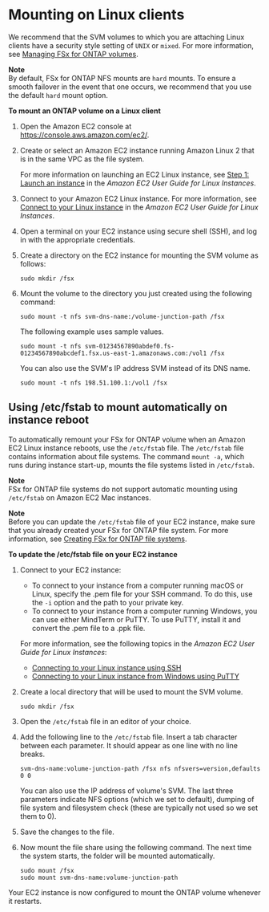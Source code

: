# Mounting on Linux clients<a name="attach-linux-client"></a>

We recommend that the SVM volumes to which you are attaching Linux clients have a security style setting of `UNIX` or `mixed`\. For more information, see [Managing FSx for ONTAP volumes](managing-volumes.md)\.

**Note**  
By default, FSx for ONTAP NFS mounts are `hard` mounts\. To ensure a smooth failover in the event that one occurs, we recommend that you use the default `hard` mount option\.

**To mount an ONTAP volume on a Linux client**

1. Open the Amazon EC2 console at [https://console\.aws\.amazon\.com/ec2/](https://console.aws.amazon.com/ec2/)\.

1. Create or select an Amazon EC2 instance running Amazon Linux 2 that is in the same VPC as the file system\.

   For more information on launching an EC2 Linux instance, see [ Step 1: Launch an instance](https://docs.aws.amazon.com/AWSEC2/latest/UserGuide/EC2_GetStarted.html#ec2-launch-instance) in the *Amazon EC2 User Guide for Linux Instances*\.

1. Connect to your Amazon EC2 Linux instance\. For more information, see [ Connect to your Linux instance](https://docs.aws.amazon.com/AWSEC2/latest/UserGuide/AccessingInstances.html) in the *Amazon EC2 User Guide for Linux Instances*\.

1. Open a terminal on your EC2 instance using secure shell \(SSH\), and log in with the appropriate credentials\.

1. Create a directory on the EC2 instance for mounting the SVM volume as follows:

   ```
   sudo mkdir /fsx
   ```

1. Mount the volume to the directory you just created using the following command:

   ```
   sudo mount -t nfs svm-dns-name:/volume-junction-path /fsx
   ```

   The following example uses sample values\.

   ```
   sudo mount -t nfs svm-01234567890abdef0.fs-01234567890abcdef1.fsx.us-east-1.amazonaws.com:/vol1 /fsx
   ```

   You can also use the SVM's IP address SVM instead of its DNS name\.

   ```
   sudo mount -t nfs 198.51.100.1:/vol1 /fsx
   ```

## Using /etc/fstab to mount automatically on instance reboot<a name="mount-fs-auto-mount-update-fstab"></a>

To automatically remount your FSx for ONTAP volume when an Amazon EC2 Linux instance reboots, use the `/etc/fstab` file\. The `/etc/fstab` file contains information about file systems\. The command `mount -a`, which runs during instance start\-up, mounts the file systems listed in `/etc/fstab`\.

**Note**  
FSx for ONTAP file systems do not support automatic mounting using `/etc/fstab` on Amazon EC2 Mac instances\.

**Note**  
Before you can update the `/etc/fstab` file of your EC2 instance, make sure that you already created your FSx for ONTAP file system\. For more information, see [Creating FSx for ONTAP file systems](managing-file-systems.md#creating-file-systems)\.

**To update the /etc/fstab file on your EC2 instance**

1. Connect to your EC2 instance:
   + To connect to your instance from a computer running macOS or Linux, specify the \.pem file for your SSH command\. To do this, use the `-i` option and the path to your private key\.
   + To connect to your instance from a computer running Windows, you can use either MindTerm or PuTTY\. To use PuTTY, install it and convert the \.pem file to a \.ppk file\.

   For more information, see the following topics in the *Amazon EC2 User Guide for Linux Instances*:
   +  [Connecting to your Linux instance using SSH](https://docs.aws.amazon.com/AWSEC2/latest/UserGuide/AccessingInstancesLinux.html)
   +  [Connecting to your Linux instance from Windows using PuTTY](https://docs.aws.amazon.com/AWSEC2/latest/UserGuide/putty.html) 

1. Create a local directory that will be used to mount the SVM volume\.

   ```
   sudo mkdir /fsx
   ```

1. Open the `/etc/fstab` file in an editor of your choice\.

1. Add the following line to the `/etc/fstab` file\. Insert a tab character between each parameter\. It should appear as one line with no line breaks\.

   ```
   svm-dns-name:volume-junction-path /fsx nfs nfsvers=version,defaults 0 0
   ```

   You can also use the IP address of volume's SVM\. The last three parameters indicate NFS options \(which we set to default\), dumping of file system and filesystem check \(these are typically not used so we set them to 0\)\.

1. Save the changes to the file\.

1. Now mount the file share using the following command\. The next time the system starts, the folder will be mounted automatically\.

   ```
   sudo mount /fsx
   sudo mount svm-dns-name:volume-junction-path
   ```

Your EC2 instance is now configured to mount the ONTAP volume whenever it restarts\.